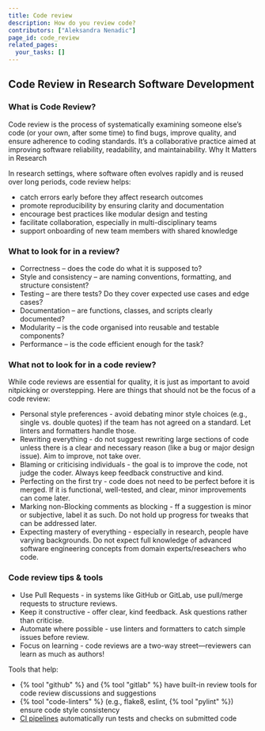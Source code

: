 ```yaml
---
title: Code review
description: How do you review code?
contributors: ["Aleksandra Nenadic"]
page_id: code_review
related_pages:
  your_tasks: []
---
```


## Code Review in Research Software Development

### What is Code Review?

Code review is the process of systematically examining someone else’s code (or your own, after some time) to find bugs, improve quality, and ensure adherence to coding standards. It’s a collaborative practice aimed at improving software reliability, readability, and maintainability.
Why It Matters in Research

In research settings, where software often evolves rapidly and is reused over long periods, code review helps:

- catch errors early before they affect research outcomes
- promote reproducibility by ensuring clarity and documentation
- encourage best practices like modular design and testing
- facilitate collaboration, especially in multi-disciplinary teams
- support onboarding of new team members with shared knowledge

### What to look for in a review?

- Correctness – does the code do what it is supposed to?
- Style and consistency – are naming conventions, formatting, and structure consistent?
- Testing – are there tests? Do they cover expected use cases and edge cases?
- Documentation – are functions, classes, and scripts clearly documented?
- Modularity – is the code organised into reusable and testable components?
- Performance – is the code efficient enough for the task?


### What not to look for in a code review? 

While code reviews are essential for quality, it is just as important to avoid nitpicking or overstepping. 
Here are things that should not be the focus of a code review:

- Personal style preferences - avoid debating minor style choices (e.g., single vs. double quotes) if the team has not agreed on a standard. Let linters and formatters handle those.
- Rewriting everything - do not suggest rewriting large sections of code unless there is a clear and necessary reason (like a bug or major design issue). Aim to improve, not take over.
- Blaming or criticising individuals - the goal is to improve the code, not judge the coder. Always keep feedback constructive and kind.
- Perfecting on the first try - code does not need to be perfect before it is merged. If it is functional, well-tested, and clear, minor improvements can come later.
- Marking non-Blocking comments as blocking - ff a suggestion is minor or subjective, label it as such. Do not hold up progress for tweaks that can be addressed later.
- Expecting mastery of everything - especially in research, people have varying backgrounds. Do not expect full knowledge of advanced software engineering concepts from domain experts/reseachers who code.  

### Code review tips & tools

- Use Pull Requests - in systems like GitHub or GitLab, use pull/merge requests to structure reviews.
- Keep it constructive - offer clear, kind feedback. Ask questions rather than criticise.
- Automate where possible - use linters and formatters to catch simple issues before review.
- Focus on learning - code reviews are a two-way street—reviewers can learn as much as authors!

Tools that help:

- {% tool "github" %} and {% tool "gitlab" %} have built-in review tools for code review discussions and suggestions
- {% tool "code-linters" %} (e.g., flake8, eslint, {% tool "pylint" %}) ensure code style consistency
- [CI pipelines](./ci_cd) automatically run tests and checks on submitted code
